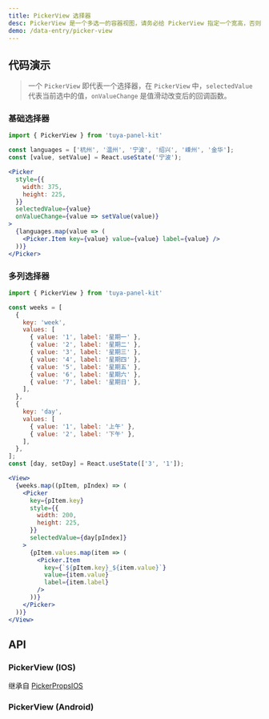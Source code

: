 ```yaml
---
title: PickerView 选择器
desc: PickerView 是一个多选一的容器视图，请务必给 PickerView 指定一个宽高，否则无法渲染。
demo: /data-entry/picker-view
---
```


## 代码演示

> 一个 `PickerView` 即代表一个选择器，在 `PickerView` 中，`selectedValue` 代表当前选中的值，`onValueChange` 是值滑动改变后的回调函数。

### 基础选择器

```jsx
import { PickerView } from 'tuya-panel-kit'

const languages = ['杭州', '温州', '宁波', '绍兴', '嵊州', '金华'];
const [value, setValue] = React.useState('宁波');

<Picker
  style={{
    width: 375,
    height: 225,
  }}
  selectedValue={value}
  onValueChange={value => setValue(value)}
>
  {languages.map(value => (
    <Picker.Item key={value} value={value} label={value} />
  ))}
</Picker>
```

### 多列选择器

```jsx
import { PickerView } from 'tuya-panel-kit'

const weeks = [
  {
    key: 'week',
    values: [
      { value: '1', label: '星期一' },
      { value: '2', label: '星期二' },
      { value: '3', label: '星期三' },
      { value: '4', label: '星期四' },
      { value: '5', label: '星期五' },
      { value: '6', label: '星期六' },
      { value: '7', label: '星期日' },
    ],
  },
  {
    key: 'day',
    values: [
      { value: '1', label: '上午' },
      { value: '2', label: '下午' },
    ],
  },
];
const [day, setDay] = React.useState(['3', '1']);

<View>
  {weeks.map((pItem, pIndex) => (
    <Picker
      key={pItem.key}
      style={{
        width: 200,
        height: 225,
      }}
      selectedValue={day[pIndex]}
    >
      {pItem.values.map(item => (
        <Picker.Item
          key={`${pItem.key}_${item.value}`}
          value={item.value}
          label={item.label}
        />
      ))}
    </Picker>
  ))}
</View>
```

## API

### PickerView (IOS)

继承自 [PickerPropsIOS](https://reactnative.dev/docs/picker#props)

<API name="PickerViewIOSProps"></API>

### PickerView (Android)

<API name="PickerViewProps"></API>
